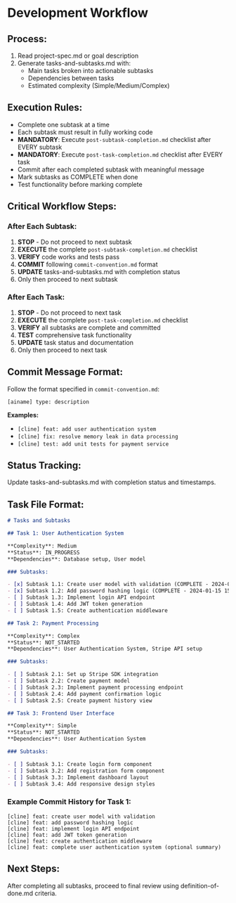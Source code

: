 # Development Workflow

## Process:

1. Read project-spec.md or goal description
2. Generate tasks-and-subtasks.md with:
   - Main tasks broken into actionable subtasks
   - Dependencies between tasks
   - Estimated complexity (Simple/Medium/Complex)

## Execution Rules:

- Complete one subtask at a time
- Each subtask must result in fully working code
- **MANDATORY**: Execute `post-subtask-completion.md` checklist after EVERY subtask
- **MANDATORY**: Execute `post-task-completion.md` checklist after EVERY task
- Commit after each completed subtask with meaningful message
- Mark subtasks as COMPLETE when done
- Test functionality before marking complete

## Critical Workflow Steps:

### After Each Subtask:

1. **STOP** - Do not proceed to next subtask
2. **EXECUTE** the complete `post-subtask-completion.md` checklist
3. **VERIFY** code works and tests pass
4. **COMMIT** following `commit-convention.md` format
5. **UPDATE** tasks-and-subtasks.md with completion status
6. Only then proceed to next subtask

### After Each Task:

1. **STOP** - Do not proceed to next task
2. **EXECUTE** the complete `post-task-completion.md` checklist
3. **VERIFY** all subtasks are complete and committed
4. **TEST** comprehensive task functionality
5. **UPDATE** task status and documentation
6. Only then proceed to next task

## Commit Message Format:

Follow the format specified in `commit-convention.md`:

`[ainame] type: description`

**Examples:**

- `[cline] feat: add user authentication system`
- `[cline] fix: resolve memory leak in data processing`
- `[cline] test: add unit tests for payment service`

## Status Tracking:

Update tasks-and-subtasks.md with completion status and timestamps.

## Task File Format:

```markdown
# Tasks and Subtasks

## Task 1: User Authentication System

**Complexity**: Medium
**Status**: IN_PROGRESS
**Dependencies**: Database setup, User model

### Subtasks:

- [x] Subtask 1.1: Create user model with validation (COMPLETE - 2024-01-15 14:30)
- [x] Subtask 1.2: Add password hashing logic (COMPLETE - 2024-01-15 15:45)
- [ ] Subtask 1.3: Implement login API endpoint
- [ ] Subtask 1.4: Add JWT token generation
- [ ] Subtask 1.5: Create authentication middleware

## Task 2: Payment Processing

**Complexity**: Complex
**Status**: NOT_STARTED
**Dependencies**: User Authentication System, Stripe API setup

### Subtasks:

- [ ] Subtask 2.1: Set up Stripe SDK integration
- [ ] Subtask 2.2: Create payment model
- [ ] Subtask 2.3: Implement payment processing endpoint
- [ ] Subtask 2.4: Add payment confirmation logic
- [ ] Subtask 2.5: Create payment history view

## Task 3: Frontend User Interface

**Complexity**: Simple
**Status**: NOT_STARTED
**Dependencies**: User Authentication System

### Subtasks:

- [ ] Subtask 3.1: Create login form component
- [ ] Subtask 3.2: Add registration form component
- [ ] Subtask 3.3: Implement dashboard layout
- [ ] Subtask 3.4: Add responsive design styles
```

### Example Commit History for Task 1:

```
[cline] feat: create user model with validation
[cline] feat: add password hashing logic
[cline] feat: implement login API endpoint
[cline] feat: add JWT token generation
[cline] feat: create authentication middleware
[cline] feat: complete user authentication system (optional summary)
```

## Next Steps:

After completing all subtasks, proceed to final review using definition-of-done.md criteria.
